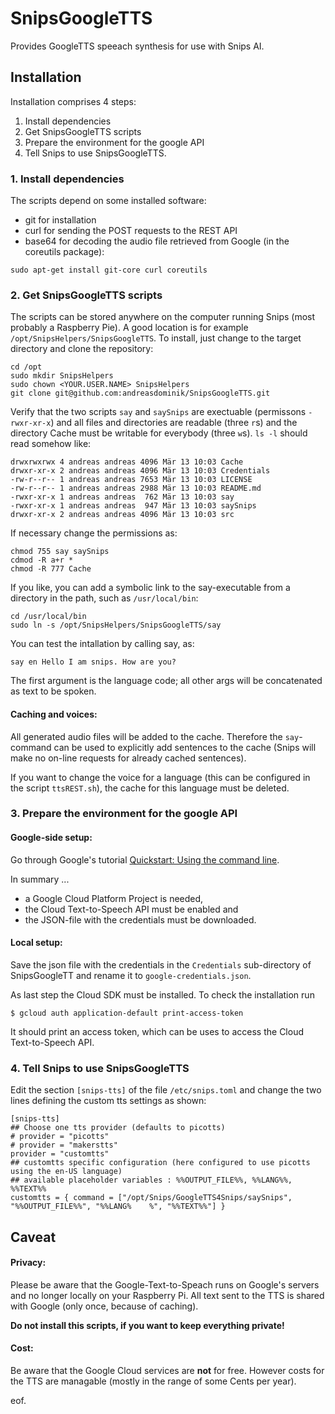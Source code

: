 # SnipsGoogleTTS

Provides GoogleTTS speeach synthesis for use with Snips AI.

## Installation

Installation comprises 4 steps:
1. Install dependencies
2. Get SnipsGoogleTTS scripts
3. Prepare the environment for the google API
4. Tell Snips to use SnipsGoogleTTS.


### 1. Install dependencies

The scripts depend on some installed software:
* git for installation
* curl for sending the POST requests to the REST API
* base64 for decoding the audio file retrieved from Google (in the coreutils package):

```
sudo apt-get install git-core curl coreutils
```



### 2. Get SnipsGoogleTTS scripts

The scripts can be stored anywhere on the computer running Snips (most
probably a Raspberry Pie). A good location is for example
`/opt/SnipsHelpers/SnipsGoogleTTS`.
To install, just change to the target directory and clone the
repository:
```
cd /opt
sudo mkdir SnipsHelpers
sudo chown <YOUR.USER.NAME> SnipsHelpers
git clone git@github.com:andreasdominik/SnipsGoogleTTS.git
```

Verify that the two scripts `say` and `saySnips` are exectuable
(permissons `-rwxr-xr-x`) and all files and directories are readable
(three `r`s) and the directory Cache must be writable for everybody
(three `w`s).
`ls -l` should read somehow like:
```
drwxrwxrwx 4 andreas andreas 4096 Mär 13 10:03 Cache
drwxr-xr-x 2 andreas andreas 4096 Mär 13 10:03 Credentials
-rw-r--r-- 1 andreas andreas 7653 Mär 13 10:03 LICENSE
-rw-r--r-- 1 andreas andreas 2988 Mär 13 10:03 README.md
-rwxr-xr-x 1 andreas andreas  762 Mär 13 10:03 say
-rwxr-xr-x 1 andreas andreas  947 Mär 13 10:03 saySnips
drwxr-xr-x 2 andreas andreas 4096 Mär 13 10:03 src
```

If necessary change the permissions as:
```
chmod 755 say saySnips
cdmod -R a+r *
chmod -R 777 Cache
```

If you like, you can add a symbolic link to the say-executable from a directory in the
path, such as `/usr/local/bin`:
```
cd /usr/local/bin
sudo ln -s /opt/SnipsHelpers/SnipsGoogleTTS/say
```

You can test the intallation by calling say, as:
```
say en Hello I am snips. How are you?
```
The first argument is the language code; all other args will be concatenated
as text to be spoken.

#### Caching and voices:
All generated audio files will be added to the cache. Therefore the `say`-command
can be used to explicitly add sentences to the cache (Snips will make
no on-line requests for already cached sentences).

If you want to change the voice for a language (this can be configured in the
script `ttsREST.sh`), the cache for this language must be deleted.


### 3. Prepare the environment for the google API

#### Google-side setup:
Go through Google's tutorial [Quickstart: Using the command line](https://cloud.google.com/text-to-speech/docs/quickstart-protocol).

In summary ...
* a Google Cloud Platform Project is needed,
* the Cloud Text-to-Speech API must be enabled and
* the JSON-file with the credentials must be downloaded.


#### Local setup:
Save the json file with the credentials in the `Credentials` sub-directory
of SnipsGoogleTT and rename it to `google-credentials.json`.

As last step the Cloud SDK must be installed.
To check the installation run
```
$ gcloud auth application-default print-access-token
```
It should print an access token, which can be uses to access the Cloud
Text-to-Speech API.


### 4. Tell Snips to use SnipsGoogleTTS

Edit the section ```[snips-tts]``` of the file ```/etc/snips.toml``` and
change the two lines defining the custom tts settings as shown:

```
[snips-tts]
## Choose one tts provider (defaults to picotts)
# provider = "picotts"
# provider = "makerstts"
provider = "customtts"
## customtts specific configuration (here configured to use picotts using the en-US language)
## available placeholder variables : %%OUTPUT_FILE%%, %%LANG%%, %%TEXT%%
customtts = { command = ["/opt/Snips/GoogleTTS4Snips/saySnips", "%%OUTPUT_FILE%%", "%%LANG%    %", "%%TEXT%%"] }
```



## Caveat

#### Privacy:
Please be aware that the Google-Text-to-Speach runs on Google's servers
and no longer locally on your Raspberry Pi. All text sent to the TTS is
shared with Google (only once, because of caching).

**Do not install this scripts, if you want to keep everything private!**

#### Cost:
Be aware that the Google Cloud services are **not** for free. However costs
for the TTS are managable (mostly in the range of some Cents per year).


eof.
